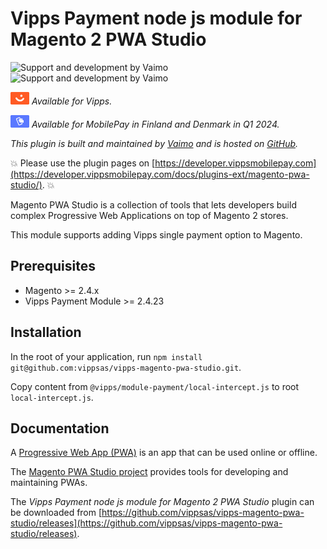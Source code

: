 <!-- START_METADATA
---
title: Vipps Payment node js module for Magento 2 PWA Studio
sidebar_label: Payment node js module for Magento 2 PWA Studio
sidebar_position: 1
hide_table_of_contents: true
description: Provide Vipps payment options for your Magento PWA.
pagination_next: null
pagination_prev: null
---
END_METADATA -->

# Vipps Payment node js module for Magento 2 PWA Studio

![Support and development by Vaimo ](./docs/images/vaimo.svg#gh-light-mode-only)![Support and development by Vaimo](./docs/images/vaimo_dark.svg#gh-dark-mode-only)

![Vipps](./docs/images/vipps.png) *Available for Vipps.*

![MobilePay](./docs/images/mp.png) *Available for MobilePay in Finland and Denmark in Q1 2024.*

*This plugin is built and maintained by [Vaimo](https://www.vaimo.com/) and is hosted on [GitHub](https://github.com/vippsas/vipps-magento-pwa-studio).*

<!-- START_COMMENT -->
💥 Please use the plugin pages on [https://developer.vippsmobilepay.com](https://developer.vippsmobilepay.com/docs/plugins-ext/magento-pwa-studio/). 💥
<!-- END_COMMENT -->

Magento PWA Studio is a collection of tools that lets developers build complex Progressive Web Applications on top of Magento 2 stores.

This module supports adding Vipps single payment option to Magento.

## Prerequisites

* Magento >= 2.4.x
* Vipps Payment Module >= 2.4.23

## Installation

In the root of your application, run `npm install git@github.com:vippsas/vipps-magento-pwa-studio.git`.

Copy content from `@vipps/module-payment/local-intercept.js` to root `local-intercept.js`.

## Documentation

A [Progressive Web App (PWA)](https://devdocs.magento.com/guides/v2.4/pwa/) is an app that can be used online or offline.

The [Magento PWA Studio project](https://developer.adobe.com/commerce/pwa-studio/) provides tools for developing and maintaining PWAs.

The *Vipps Payment node js module for Magento 2 PWA Studio* plugin can be downloaded from
[https://github.com/vippsas/vipps-magento-pwa-studio/releases](https://github.com/vippsas/vipps-magento-pwa-studio/releases).

